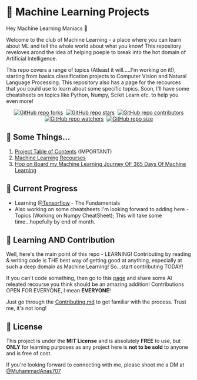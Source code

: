 # 🤖 Machine Learning Projects

Hey Machine Learning Maniacs 👋 

Welcome to the club of Machine Learning - a place where you can learn about ML and tell the whole world about what you know! This repository reveloves arond the idea of helping poeple to break into the hot domain of Artificial Intelligence.

This repo covers a range of topics (Atleast it will.....I'm working on it!), starting from basics classification projects to Computer Vision and Natural Language Processing. This repository also has a page for the recources that you could use to learn about some specific topics. Soon, I'll have some cheatsheets on topics like Python, Numpy, Scikit Learn etc. to help you even more!


<div align="center" markdown="1">

[![GitHub repo forks](https://img.shields.io/github/forks/muhammadanas0716/Machine-Learning-101?style=flat&logo=github&logoColor=whitesmoke&label=Forks)](https://github.com/muhammadanas0716/Machine-Learning-101/network)&#160;
[![GitHub repo stars](https://img.shields.io/github/stars/muhammadanas0716/Machine-Learning-101?style=flat&logo=github&logoColor=whitesmoke&label=Stars)](https://github.com/muhammadanas0716/Machine-Learning-101/stargazers)&#160;
[![GitHub repo contributors](https://img.shields.io/github/contributors-anon/muhammadanas0716/Machine-Learning-101?style=flat&logo=github&logoColor=whitesmoke&label=Contributors)](https://github.com/muhammadanas0716/Machine-Learning-101/graphs/contributors)    
[![GitHub repo watchers](https://img.shields.io/github/watchers/muhammadanas0716/Machine-Learning-101?style=flat&logo=github&logoColor=whitesmoke&label=Watchers)](https://github.com/muhammadanas0716/Machine-Learning-101/watchers)&#160;
[![GitHub repo size](https://img.shields.io/github/repo-size/muhammadanas0716/Machine-Learning-101?style=flat&logo=github&logoColor=whitesmoke&label=Repo%20Size)](https://github.com/muhammadanas0716/Machine-Learning-101/archive/refs/heads/main.zip)

</div>

## 🔗 Some Things...
1. [Project Table of Contents](https://github.com/muhammadanas0716/Machine-Learning-101/blob/main/Project%20Table%20of%20Contents.md) (IMPORTANT)
2. [Machine Learning Recourses](https://github.com/muhammadanas0716/Machine-Learning-101/blob/main/Machine%20Learning%20Recourses.md)
3. [Hop on Board my Machine Learning Journey OF 365 Days Of Machine Learning](https://github.com/muhammadanas0716/Machine-Learning-101/blob/main/twitter.md)

## 🚧 Current Progress
* Learning [@Tensorflow](https://www.tensorflow.org/) - The Fundamentals
* Also working on some cheatsheets I'm looking forward to adding here - Topics (Working on Numpy CheatSheet); This will take some time...hopefully by end of month.

## 📖 Learning AND Contribution
Well, here's the main point of this repo - LEARNING! Contributing by reading & writing code is THE best way of getting good at anything, especially at such a deep domain as Machine Learning! So...start contributing TODAY!

If you can't code something, then go to this [page](https://github.com/muhammadanas0716/Machine-Learning-101/blob/main/Machine%20Learning%20Recourses.md) and share some AI releated recourse you think should be an amazing addition! Contributions OPEN FOR EVERYONE, I mean **EVERYONE**!

Just go through the [Contributing.md](https://github.com/muhammadanas0716/Machine-Learning-101/blob/main/Contributing.md) to get familiar with the process. Trust me, it's not long!

## 📃 License  
This project is under the **MIT License** and is absolutely **FREE** to use, but **ONLY** for learning purposes as any project here is **not to be sold** to anyone and is free of cost.

If you're looking forward to connecting with me, please shoot me a DM at [@MuhammadAnas707](twitter.com/MuhammadAnas707)
